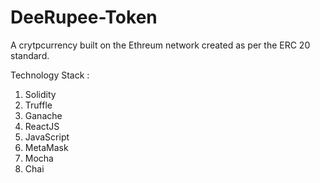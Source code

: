 # DeeRupee-Token

A crytpcurrency built on the Ethreum network created as per the ERC 20 standard.

Technology Stack : 
  1. Solidity
  2. Truffle
  3. Ganache
  4. ReactJS
  5. JavaScript
  6. MetaMask
  7. Mocha
  8. Chai
